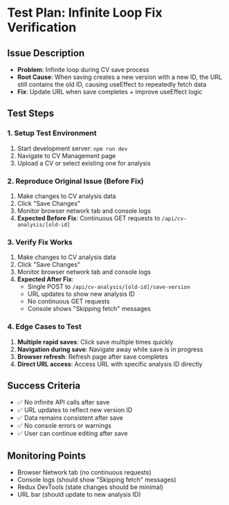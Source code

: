 # Test Plan: Infinite Loop Fix Verification

## Issue Description
- **Problem**: Infinite loop during CV save process
- **Root Cause**: When saving creates a new version with a new ID, the URL still contains the old ID, causing useEffect to repeatedly fetch data
- **Fix**: Update URL when save completes + improve useEffect logic

## Test Steps

### 1. Setup Test Environment
1. Start development server: `npm run dev`
2. Navigate to CV Management page
3. Upload a CV or select existing one for analysis

### 2. Reproduce Original Issue (Before Fix)
1. Make changes to CV analysis data
2. Click "Save Changes" 
3. Monitor browser network tab and console logs
4. **Expected Before Fix**: Continuous GET requests to `/api/cv-analysis/[old-id]`

### 3. Verify Fix Works
1. Make changes to CV analysis data
2. Click "Save Changes"
3. Monitor browser network tab and console logs
4. **Expected After Fix**: 
   - Single POST to `/api/cv-analysis/[old-id]/save-version`
   - URL updates to show new analysis ID
   - No continuous GET requests
   - Console shows "Skipping fetch" messages

### 4. Edge Cases to Test
1. **Multiple rapid saves**: Click save multiple times quickly
2. **Navigation during save**: Navigate away while save is in progress
3. **Browser refresh**: Refresh page after save completes
4. **Direct URL access**: Access URL with specific analysis ID directly

## Success Criteria
- ✅ No infinite API calls after save
- ✅ URL updates to reflect new version ID
- ✅ Data remains consistent after save
- ✅ No console errors or warnings
- ✅ User can continue editing after save

## Monitoring Points
- Browser Network tab (no continuous requests)
- Console logs (should show "Skipping fetch" messages)
- Redux DevTools (state changes should be minimal)
- URL bar (should update to new analysis ID) 